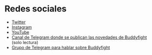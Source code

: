# Redes sociales

- [Twitter](http://twitter.com/buddyfightmlg)
- [Instagram](http://instagram.com/buddyfightmlg)
- [YouTube](https://www.youtube.com/channel/UCKVOipnTYgKv4wC401bxJfg)
- [Canal de Telegram donde se publican las novedades de Buddyfight](https://t.me/buddyfightnews) (solo lectura)
- [Grupo de Telegram para hablar sobre Buddyfight](https://t.me/buddyfightclub)
